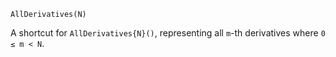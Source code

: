 ```
AllDerivatives(N)
```

A shortcut for `AllDerivatives{N}()`, representing all `m`-th derivatives where `0 ≤ m < N`.
